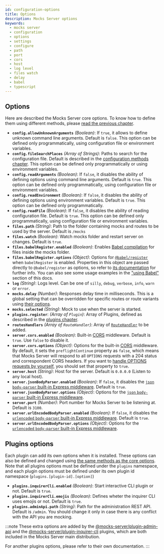 ```yaml
---
id: configuration-options
title: Options
description: Mocks Server options
keywords:
  - mocks server
  - configuration
  - options
  - settings
  - configure
  - path
  - port
  - cors
  - host
  - log level
  - files watch
  - delay
  - babel
  - typescript
---
```


## Options

Here are described the Mocks Server core options. To know how to define them using different methods, please [read the previous chapter](configuration-methods.md).

* __`config.allowUnknownArguments`__ _(Boolean)_: If `true`, it allows to define unknown command line arguments. Default is `false`. This option can be defined only programmatically, using configuration file or environment variables.
* __`config.fileSearchPlaces`__ _(Array of Strings)_: Paths to search for the configuration file. Default is described in the [configuration methods chapter](configuration-methods.md). This option can be defined only programmatically or using environment variables.
* __`config.readArguments`__ _(Boolean)_: If `false`, it disables the ability of defining options using command line arguments. Default is `true`. This option can be defined only programmatically, using configuration file or environment variables.
* __`config.readEnvironment`__ _(Boolean)_: If `false`, it disables the ability of defining options using environment variables. Default is `true`. This option can be defined only programmatically.
* __`config.readFile`__ _(Boolean)_: If `false`, it disables the ability of reading configuration file. Default is `true`. This option can be defined only programmatically, using configuration file or environment variables.
* __`files.path`__ _(String)_: Path to the folder containing mocks and routes to be used by the server. Default is `/mocks`
* __`files.watch`__ _(Boolean)_: Watch mocks folder and restart server on changes. Default is `true`.
* __`files.babelRegister.enabled`__ _(Boolean)_: Enables [Babel compilation](guides-using-babel.md) for files inside the mocks folder.
* __`files.babelRegister.options`__ _(Object)_: Options for [`@babel/register`](https://babeljs.io/docs/en/babel-register) when `babelRegister` is enabled. Properties in this object are passed directly to `@babel/register` as options, so refer to [its documentation](https://babeljs.io/docs/en/babel-register) for further info. You can also see some usage examples in the ["using Babel"](guides-using-babel.md) section of this docs.
* __`log`__ _(String)_: Logs level. Can be one of `silly`, `debug`, `verbose`, `info`, `warn` or `error`.
* __`mocks.delay`__ _(Number)_: Responses delay time in milliseconds. This is a global setting that can be overridden for specific routes or route variants using [their options](get-started-routes.md).
* __`mocks.selected`__ _(String)_: Mock to use when the server is started.
* __`plugins.register`__: _(Array of `Plugin`)_: Array of Plugins, defined as described in the [plugins chapter](plugins-developing-plugins.md).
* __`routesHandlers`__ _(Array of `RouteHandler`)_: Array of [`RouteHandler`](api-routes-handler.md) to be added.
* __`server.cors.enabled`__ _(Boolean)_: Built-in [CORS](https://developer.mozilla.org/en-US/docs/Web/HTTP/CORS) middleware. Default is `true`.  Use `false` to disable it.
* __`server.cors.options`__ _(Object)_: Options for the built-in [CORS](https://developer.mozilla.org/en-US/docs/Web/HTTP/CORS) middleware. By default, it sets the `preflightContinue` property as `false`, which means that Mocks Server will respond to all `OPTIONS` requests with a 204 status and correspondent CORS headers. If you want to [handle OPTIONS requests by yourself](get-started-routes.md#how-to-use-the-options-method), you should set that property to `true`.
* __`server.host`__ _(String)_: Host for the server. Default is `0.0.0.0` (Listen to any local host).
* __`server.jsonBodyParser.enabled`__ _(Boolean)_: If `false`, it disables the [`json` `body-parser` built-in Express middleware](https://github.com/expressjs/body-parser). Default is `true`.
* __`server.jsonBodyParser.options`__ _(Object)_: Options for the [`json` `body-parser` built-in Express middleware](https://github.com/expressjs/body-parser).
* __`server.port`__ _(Number)_: Port number for Mocks Server to be listening at. Default is `3100`.
* __`server.urlEncodedBodyParser.enabled`__ _(Boolean)_: If `false`, it disables the [`urlencoded` `body-parser` built-in Express middleware](https://github.com/expressjs/body-parser). Default is `true`.
* __`server.urlEncodedBodyParser.options`__ _(Object)_: Options for the [`urlencoded` `body-parser` built-in Express middleware](https://github.com/expressjs/body-parser).

## Plugins options

Each plugin can add its own options when it is installed. These options can also be defined and changed using [the same methods as the core options](configuration-methods.md). Note that all plugins options must be defined under the `plugins` namespace, and each plugin options must be defined under its own plugin id namespace (`plugins.[plugin-id].[option]`)

* __`plugins.inquirerCli.enabled`__ _(Boolean)_: Start interactive CLI plugin or not. Default is `true`.
* __`plugins.inquirerCli.emojis`__ _(Boolean)_: Defines wheter the inquirer CLI uses emojis or not. Default is `true`.
* __`plugins.adminApi.path`__ _(String)_: Path for the administration REST API. Default is `/admin`. You should change it only in case there is any conflict with the API you are mocking.

:::note
These extra options are added by the [@mocks-server/plugin-admin-api](https://www.npmjs.com/package/@mocks-server/plugin-admin-api) and the [@mocks-server/plugin-inquirer-cli](https://www.npmjs.com/package/@mocks-server/plugin-inquirer-cli) plugins, which are both included in the Mocks Server main distribution.

For another plugins options, please refer to their own documentation.
:::


